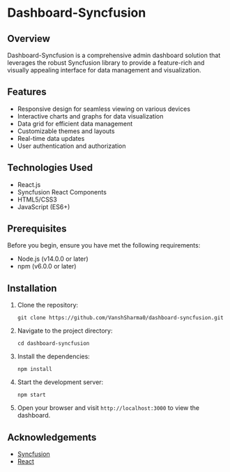 # Dashboard-Syncfusion

## Overview

Dashboard-Syncfusion is a comprehensive admin dashboard solution that leverages the robust Syncfusion library to provide a feature-rich and visually appealing interface for data management and visualization.

## Features

- Responsive design for seamless viewing on various devices
- Interactive charts and graphs for data visualization
- Data grid for efficient data management
- Customizable themes and layouts
- Real-time data updates
- User authentication and authorization

## Technologies Used

- React.js
- Syncfusion React Components
- HTML5/CSS3
- JavaScript (ES6+)

## Prerequisites

Before you begin, ensure you have met the following requirements:

- Node.js (v14.0.0 or later)
- npm (v6.0.0 or later)

## Installation

1. Clone the repository:
   ```
   git clone https://github.com/VanshSharma0/dashboard-syncfusion.git
   ```

2. Navigate to the project directory:
   ```
   cd dashboard-syncfusion
   ```

3. Install the dependencies:
   ```
   npm install
   ```

4. Start the development server:
   ```
   npm start
   ```

5. Open your browser and visit `http://localhost:3000` to view the dashboard.

## Acknowledgements

- [Syncfusion](https://www.syncfusion.com/)
- [React](https://reactjs.org/)